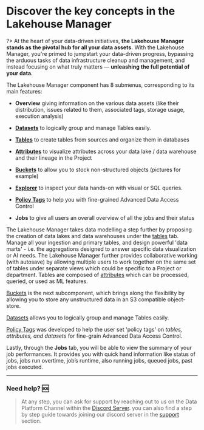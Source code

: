 # Discover the key concepts in the Lakehouse Manager

?> At the heart of your data-driven initiatives, **the Lakehouse Manager stands as the pivotal hub for all your data assets.** With the Lakehouse Manager, you're primed to jumpstart your data-driven progress, bypassing the arduous tasks of data infrastructure cleanup and management, and instead focusing on what truly matters — **unleashing the full potential of your data.** 

The Lakehouse Manager component has 8 submenus, corresponding to its main features:

* **Overview** giving information on the various data assets (like their distribution, issues related to them, associated tags, storage usage, execution analysis)

* [**Datasets**](/en/product/lakehouse-manager/datasets/index.md) to logically group and manage Tables easily.

* [**Tables**](en/product/lakehouse-manager/tables/index) to create tables from sources and organize them in databases

* [**Attributes**](/en/product/lakehouse-manager/attributes/index.md) to visualize attributes across your data lake / data warehouse and their lineage in the Project

* [**Buckets**](en/product/lakehouse-manager/buckets/index) to allow you to stock non-structured objects (pictures for example)

* [**Explorer**](en/product/lakehouse-manager/explorer/index) to inspect your data hands-on with visual or SQL queries.

* [**Policy Tags**](/en/product/lakehouse-manager/policy-tags/index.md) to help you with fine-grained Advanced Data Access Control

* **Jobs** to give all users an overall overview of all the jobs and their status

The Lakehouse Manager takes data modelling a step further by proposing the creation of data lakes and data warehouses under the [tables](en/product/lakehouse-manager/tables/index) tab. Manage all your ingestion and primary tables, and design powerful 'data marts' - i.e. the aggregations designed to answer specific data visualization or AI needs. The Lakehouse Manager further provides collaborative working (with autosave) by allowing multiple users to work together on the same set of tables under separate views which could be specific to a Project or department. Tables are composed of [attributes](/en/product/lakehouse-manager/attributes/index.md) which can be processed, queried, or used as ML features.


[Buckets](en/product/lakehouse-manager/buckets/index) is the next subcomponent, which brings along the flexibility by allowing you to store any unstructured data in an S3 compatible object-store.


[Datasets](/en/product/lakehouse-manager/datasets/index.md) allows you to logically group and manage Tables easily.


[Policy Tags](/en/product/lakehouse-manager/policy-tags/index.md) was developed to help the user set 'policy tags' on *tables, attributes, and datasets* for fine-grain Advanced Data Access Control.


Lastly, through the **Jobs** tab, you will be able to view the summary of your job performances. It provides you with quick hand information like status of jobs, jobs run overtime, job’s runtime, also running jobs, queued jobs, past jobs executed. 


---
###  Need help? 🆘

> At any step, you can ask for support by reaching out to us on the Data Platform Channel within the [Discord Server](https://discord.com/channels/850031577277792286/1163465539981672559). you can also find a step by step guide towards joining our discord server in the [support](/en/support/index.md) section.